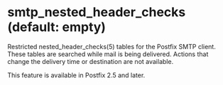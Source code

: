 # smtp_nested_header_checks (default: empty)
 Restricted nested\_header\_checks(5) tables for the Postfix SMTP
client. These tables are searched while mail is being delivered.
Actions that change the delivery time or destination are not
available. 


 This feature is available in Postfix 2.5 and later. 



